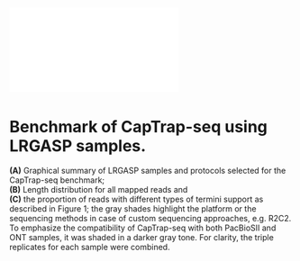 ## ![Supplementary Figure 7.](SupplementaryFigure7.pdf) 
# Benchmark of  CapTrap-seq using LRGASP samples. 
**(A)** Graphical summary of LRGASP samples and protocols selected for the CapTrap-seq benchmark; <br> 
**(B)** Length distribution for all mapped reads and <br>
**(C)** the proportion of reads with different types of termini support as described in Figure 1; the gray shades highlight the platform or the sequencing methods in case of custom sequencing approaches, e.g. R2C2. To emphasize the compatibility of CapTrap-seq with both PacBioSII and ONT samples, it was shaded in a darker gray tone. For clarity, the triple replicates for each sample were combined.
